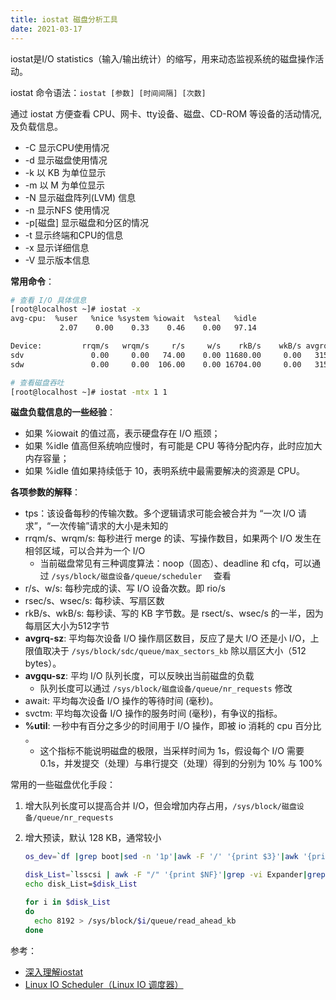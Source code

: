 ```yaml
---
title: iostat 磁盘分析工具
date: 2021-03-17
---
```


iostat是I/O statistics（输入/输出统计）的缩写，用来动态监视系统的磁盘操作活动。

iostat 命令语法：`iostat [参数] [时间间隔] [次数]`

通过 iostat 方便查看 CPU、网卡、tty设备、磁盘、CD-ROM 等设备的活动情况,及负载信息。

- -C 显示CPU使用情况
- -d 显示磁盘使用情况
- -k 以 KB 为单位显示
- -m 以 M 为单位显示
- -N 显示磁盘阵列(LVM) 信息
- -n 显示NFS 使用情况
- -p[磁盘] 显示磁盘和分区的情况
- -t 显示终端和CPU的信息
- -x 显示详细信息
- -V 显示版本信息

**常用命令**：

```bash
# 查看 I/O 具体信息
[root@localhost ~]# iostat -x
avg-cpu:  %user   %nice %system %iowait  %steal   %idle
           2.07    0.00    0.33    0.46    0.00   97.14

Device:         rrqm/s   wrqm/s     r/s     w/s    rkB/s    wkB/s avgrq-sz avgqu-sz   await r_await w_await  svctm  %util
sdv               0.00     0.00   74.00    0.00 11680.00     0.00   315.68     1.09   15.74   15.74    0.00   1.89  14.00
sdw               0.00     0.00  106.00    0.00 16704.00     0.00   315.17     1.80   18.25   18.25    0.00   1.65  17.50

# 查看磁盘吞吐
[root@localhost ~]# iostat -mtx 1 1
```

**磁盘负载信息的一些经验**：

- 如果 %iowait 的值过高，表示硬盘存在 I/O 瓶颈；
- 如果 %idle 值高但系统响应慢时，有可能是 CPU 等待分配内存，此时应加大内存容量；
- 如果 %idle 值如果持续低于 10，表明系统中最需要解决的资源是 CPU。

**各项参数的解释**：

- tps：该设备每秒的传输次数。多个逻辑请求可能会被合并为 “一次 I/O 请求”，“一次传输”请求的大小是未知的
- rrqm/s、wrqm/s: 每秒进行 merge 的读、写操作数目，如果两个 I/O 发生在相邻区域，可以合并为一个 I/O
  - 当前磁盘常见有三种调度算法：noop（固态）、deadline 和 cfq，可以通过 `/sys/block/磁盘设备/queue/scheduler  ` 查看
- r/s、w/s: 每秒完成的读、写 I/O 设备次数。即 rio/s
- rsec/s、wsec/s: 每秒读、写扇区数
- rkB/s、wkB/s: 每秒读、写的 KB 字节数。是 rsect/s、wsec/s 的一半，因为每扇区大小为512字节
- **avgrq-sz**: 平均每次设备 I/O 操作扇区数目，反应了是大 I/O 还是小 I/O，上限值取决于 `/sys/block/sdc/queue/max_sectors_kb`  除以扇区大小（512 bytes）。
- **avgqu-sz**: 平均 I/O 队列长度，可以反映出当前磁盘的负载
  - 队列长度可以通过 `/sys/block/磁盘设备/queue/nr_requests` 修改
- await: 平均每次设备 I/O 操作的等待时间 (毫秒)。
- svctm: 平均每次设备 I/O 操作的服务时间 (毫秒)，有争议的指标。
- **%util**: 一秒中有百分之多少的时间用于 I/O 操作，即被 io 消耗的 cpu 百分比 。
  - 这个指标不能说明磁盘的极限，当采样时间为 1s，假设每个 I/O 需要 0.1s，并发提交（处理）与串行提交（处理）得到的分别为 10% 与 100%

常用的一些磁盘优化手段：

1. 增大队列长度可以提高合并 I/O，但会增加内存占用，`/sys/block/磁盘设备/queue/nr_requests`

2. 增大预读，默认 128 KB，通常较小

   ```bash
   os_dev=`df |grep boot|sed -n '1p'|awk -F '/' '{print $3}'|awk '{print $1}'|sed 's![0-9]!!g'`
   
   disk_List=`lsscsi | awk -F "/" '{print $NF}'|grep -vi Expander|grep -v $os_dev`
   echo disk_List=$disk_List
   
   for i in $disk_List
   do
     echo 8192 > /sys/block/$i/queue/read_ahead_kb
   done
   ```

   

参考：

- [深入理解iostat](https://bean-li.github.io/dive-into-iostat/)
- [Linux IO Scheduler（Linux IO 调度器）](https://www.cnblogs.com/cobbliu/p/5389556.html)